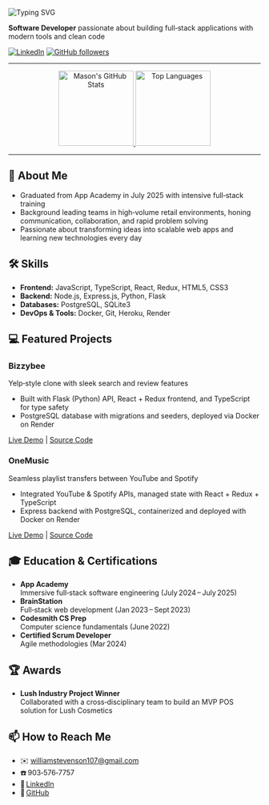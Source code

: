 


<!-- START HEADER: Animated typing effect -->
![Typing SVG](https://readme-typing-svg.demolab.com?font=Fira+Code&duration=4000&pause=1500&color=61DAFB&width=600&height=100&size=50&lines=Mason+Stevenson;Full-Stack+Developer)
<!-- END HEADER -->

**Software Developer** passionate about building full‑stack applications with modern tools and clean code

[![LinkedIn](https://img.shields.io/badge/LinkedIn-Connect-blue?logo=linkedin)](https://www.linkedin.com/in/mason-stevenson-software-engineer/)
[![GitHub followers](https://img.shields.io/github/followers/mace-stev?label=Follow&logo=github)](https://github.com/mace-stev)

---

<!-- GITHUB STATS -->
<p align="center">
  <a href="https://github.com/mace-stev">
    <img height="150" src="https://github-readme-stats.vercel.app/api?username=mace-stev&show_icons=true&theme=radical&hide_border=true" alt="Mason's GitHub Stats" />
  </a>
  <a href="https://github.com/mace-stev">
    <img height="150" src="https://github-readme-stats.vercel.app/api/top-langs/?username=mace-stev&layout=compact&theme=radical&hide_border=true" alt="Top Languages" />
  </a>
</p>

---

## 🚀 About Me

- Graduated from App Academy in July 2025 with intensive full‑stack training  
- Background leading teams in high‑volume retail environments, honing communication, collaboration, and rapid problem solving  
- Passionate about transforming ideas into scalable web apps and learning new technologies every day  

## 🛠️ Skills

- **Frontend:** JavaScript, TypeScript, React, Redux, HTML5, CSS3  
- **Backend:** Node.js, Express.js, Python, Flask  
- **Databases:** PostgreSQL, SQLite3  
- **DevOps & Tools:** Docker, Git, Heroku, Render  

## 💻 Featured Projects

### Bizzybee  
Yelp‑style clone with sleek search and review features

- Built with Flask (Python) API, React + Redux frontend, and TypeScript for type safety  
- PostgreSQL database with migrations and seeders, deployed via Docker on Render  

[Live Demo](https://bizzybee-ugmu.onrender.com/) | [Source Code](https://github.com/lukeb06/bizzybee)

### OneMusic  
Seamless playlist transfers between YouTube and Spotify

- Integrated YouTube & Spotify APIs, managed state with React + Redux + TypeScript  
- Express backend with PostgreSQL, containerized and deployed with Docker on Render  

[Live Demo](https://onemusic-qmq9.onrender.com/) | [Source Code](https://github.com/mace-stev/OneMusic)

## 🎓 Education & Certifications

- **App Academy**  
  Immersive full‑stack software engineering (July 2024 – July 2025)  
- **BrainStation**  
  Full‑stack web development (Jan 2023 – Sept 2023)  
- **Codesmith CS Prep**  
  Computer science fundamentals (June 2022)  
- **Certified Scrum Developer**  
  Agile methodologies (Mar 2024)  

## 🏆 Awards

- **Lush Industry Project Winner**  
  Collaborated with a cross‑disciplinary team to build an MVP POS solution for Lush Cosmetics  

## 📫 How to Reach Me

- ✉️ [williamstevenson107@gmail.com](mailto:williamstevenson107@gmail.com)  
- ☎️ 903‑576‑7757  
- 🔗 [LinkedIn](https://www.linkedin.com/in/mason-stevenson-software-engineer/)  
- 🔗 [GitHub](https://github.com/mace-stev)  

